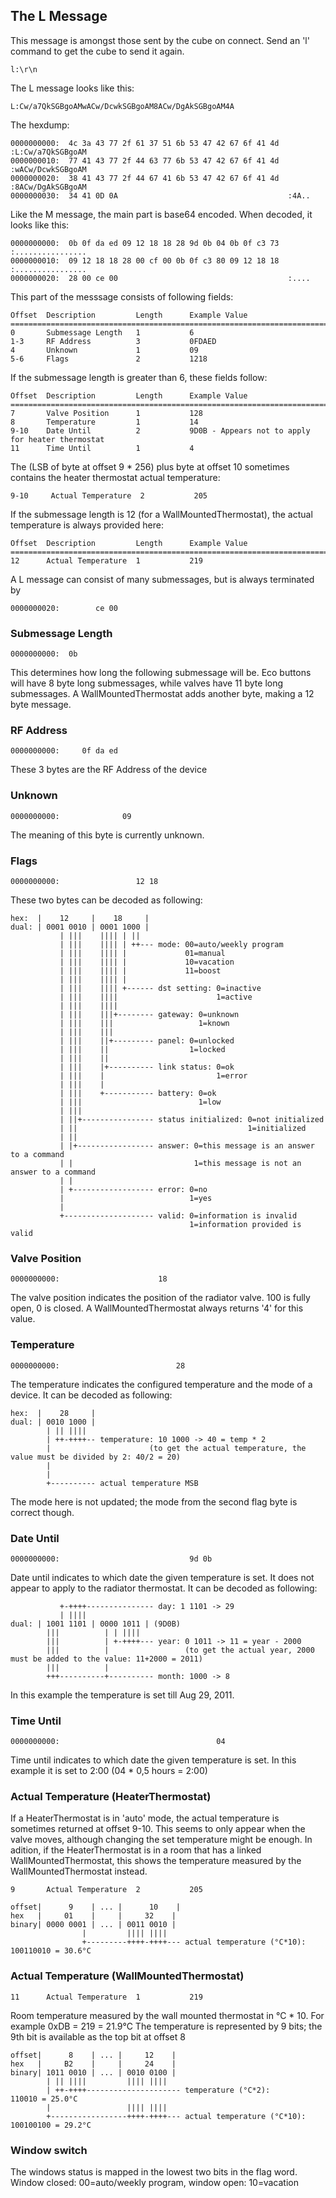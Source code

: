 ## The L Message

This message is amongst those sent by the cube on connect. Send an 'l' command to get the cube to send it again.
    
    l:\r\n

The L message looks like this:

    L:Cw/a7QkSGBgoAMwACw/DcwkSGBgoAM8ACw/DgAkSGBgoAM4A

The hexdump:

    0000000000:  4c 3a 43 77 2f 61 37 51 6b 53 47 42 67 6f 41 4d  :L:Cw/a7QkSGBgoAM
    0000000010:  77 41 43 77 2f 44 63 77 6b 53 47 42 67 6f 41 4d  :wACw/DcwkSGBgoAM
    0000000020:  38 41 43 77 2f 44 67 41 6b 53 47 42 67 6f 41 4d  :8ACw/DgAkSGBgoAM
    0000000030:  34 41 0D 0A                                      :4A..

Like the M message, the main part is base64 encoded. When decoded, it looks like this:

    0000000000:  0b 0f da ed 09 12 18 18 28 9d 0b 04 0b 0f c3 73  :................
    0000000010:  09 12 18 18 28 00 cf 00 0b 0f c3 80 09 12 18 18  :................
    0000000020:  28 00 ce 00                                      :....

This part of the messsage consists of following fields:

    Offset  Description         Length      Example Value
    ==============================================================================
    0       Submessage Length   1           6
    1-3     RF Address          3           0FDAED
    4       Unknown             1           09
    5-6     Flags               2           1218

If the submessage length is greater than 6, these fields follow:

    Offset  Description         Length      Example Value
    ==============================================================================
    7       Valve Position      1           128
    8       Temperature         1           14
    9-10    Date Until          2           9D0B - Appears not to apply for heater thermostat
    11      Time Until          1           4

The (LSB of byte at offset 9 * 256) plus byte at offset 10 sometimes contains the heater thermostat actual temperature:

    9-10     Actual Temperature  2           205

If the submessage length is 12 (for a WallMountedThermostat), the actual temperature is always provided here:

    Offset  Description         Length      Example Value
    ==============================================================================
    12      Actual Temperature  1           219

A L message can consist of many submessages, but is always terminated by 

    0000000020:        ce 00 

### Submessage Length

    0000000000:  0b
    
This determines how long the following submessage will be. Eco buttons will have 8 byte long submessages, while valves have 11 byte long submessages. A WallMountedThermostat adds another byte, making a 12 byte message.

### RF Address

    0000000000:     0f da ed

These 3 bytes are the RF Address of the device

### Unknown

    0000000000:              09

The meaning of this byte is currently unknown.

### Flags

    0000000000:                 12 18

These two bytes can be decoded as following:

    hex:  |    12     |    18     |
    dual: | 0001 0010 | 0001 1000 |
               | |||    |||| | ||
               | |||    |||| | ++--- mode: 00=auto/weekly program
               | |||    |||| |             01=manual
               | |||    |||| |             10=vacation
               | |||    |||| |             11=boost
               | |||    |||| |
               | |||    |||| +------ dst setting: 0=inactive
               | |||    ||||                      1=active
               | |||    ||||
               | |||    |||+-------- gateway: 0=unknown
               | |||    |||                   1=known
               | |||    |||
               | |||    ||+--------- panel: 0=unlocked
               | |||    ||                  1=locked
               | |||    ||
               | |||    |+---------- link status: 0=ok
               | |||    |                         1=error
               | |||    |
               | |||    +----------- battery: 0=ok
               | |||                          1=low
               | |||
               | ||+---------------- status initialized: 0=not initialized
               | ||                                      1=initialized
               | ||
               | |+----------------- answer: 0=this message is an answer to a command
               | |                           1=this message is not an answer to a command
               | |
               | +------------------ error: 0=no
               |                            1=yes
               |
               +-------------------- valid: 0=information is invalid
                                            1=information provided is valid

### Valve Position

    0000000000:                      18

The valve position indicates the position of the radiator valve. 100 is fully open, 0 is closed.
A WallMountedThermostat always returns '4' for this value.

### Temperature

    0000000000:                          28

The temperature indicates the configured temperature and the mode of a device. It can be decoded as following:

    hex:  |    28     |
    dual: | 0010 1000 |
            | || ||||
            | ++-++++-- temperature: 10 1000 -> 40 = temp * 2
            |                      (to get the actual temperature, the value must be divided by 2: 40/2 = 20)
            |
            |
            +---------- actual temperature MSB

The mode here is not updated; the mode from the second flag byte is correct though.

### Date Until

    0000000000:                             9d 0b

Date until indicates to which date the given temperature is set. It does not appear to apply to the radiator thermostat.  It can be decoded as following:

               +-++++--------------- day: 1 1101 -> 29
               | ||||  
    dual: | 1001 1101 | 0000 1011 | (9D0B)
            |||          | | ||||
            |||          | +-++++--- year: 0 1011 -> 11 = year - 2000
            |||          |                 (to get the actual year, 2000 must be added to the value: 11+2000 = 2011)
            |||          |
            +++----------+---------- month: 1000 -> 8

In this example the temperature is set till Aug 29, 2011.

### Time Until

    0000000000:                                   04

Time until indicates to which date the given temperature is set. In this example it is set to 2:00 (04 * 0,5 hours = 2:00)

### Actual Temperature (HeaterThermostat)

If a HeaterThermostat is in 'auto' mode, the actual temperature is sometimes returned at offset 9-10. This seems to only appear when the valve moves, although changing the set temperature might be enough. In adition, if the HeaterThermostat is in a room that has a linked WallMountedThermostat, this shows the temperature measured by the WallMountedThermostat instead.

    9       Actual Temperature  2           205

    offset|      9    | ... |      10    |
    hex   |     01    |     |     32    |
    binary| 0000 0001 | ... | 0011 0010 |
                    |         |||| ||||
                    +---------++++-++++--- actual temperature (°C*10): 100110010 = 30.6°C
    
### Actual Temperature (WallMountedThermostat)

    11      Actual Temperature  1           219

Room temperature measured by the wall mounted thermostat in °C * 10. For example 0xDB = 219 = 21.9°C
The temperature is represented by 9 bits; the 9th bit is available as the top bit at offset 8

    offset|      8    | ... |     12    |
    hex   |     B2    |     |     24    |
    binary| 1011 0010 | ... | 0010 0100 |
            | || ||||         |||| ||||
            | ++-++++--------------------- temperature (°C*2):            110010 = 25.0°C
            |                 |||| ||||
            +-----------------++++-++++--- actual temperature (°C*10): 100100100 = 29.2°C

### Window switch

The windows status is mapped in the lowest two bits in the flag word. 
Window closed: 00=auto/weekly program, window open: 10=vacation
